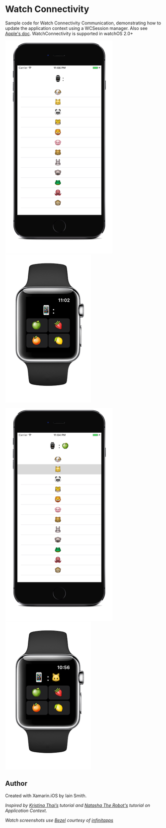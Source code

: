 Watch Connectivity  
=======================

Sample code for Watch Connectivity Communication, demonstrating how to update the application context using a WCSession manager. Also see [Apple's doc]. WatchConnectivity is supported in watchOS 2.0+

![](Screenshots/phoneNoCommand_small.png) ![](Screenshots/watchNoCommand_small.png) 

![](Screenshots/phoneCommand_small.png) ![](Screenshots/watchCommand_small.png)

Author
------

Created with Xamarin.iOS by Iain Smith.

*Inspired by [Kristina Thai’s] tutorial and [Natasha The Robot's] tutorial on Application Context.*  

*Watch screenshots use [Bezel] courtesy of [infinitapps]*  

[Bezel]:http://infinitapps.com/bezel/
[infinitapps]:http://infinitapps.com/

[Kristina Thai’s]:http://kristina.io/watchos-2-tutorial-using-application-context-to-transfer-data-watch-connectivity-2/
[Natasha The Robot's]:https://www.natashatherobot.com/watchconnectivity-application-context/
[Apple's doc]:https://developer.apple.com/reference/watchconnectivity
